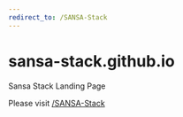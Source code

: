 ```yaml
---
redirect_to: /SANSA-Stack
---
```


# sansa-stack.github.io
Sansa Stack Landing Page

Please visit [/SANSA-Stack](/SANSA-Stack)
